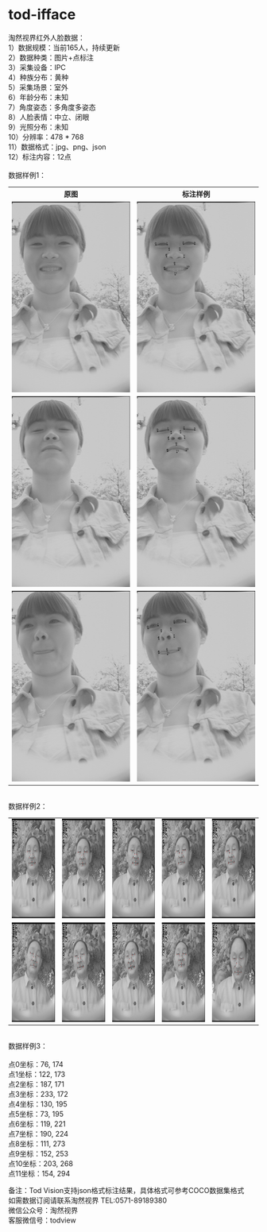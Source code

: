 # tod-ifface
淘然视界红外人脸数据：<br>
1）数据规模：当前165人，持续更新<br>
2）数据种类：图片+点标注<br>
3）采集设备：IPC<br>
4）种族分布：黄种<br>
5）采集场景：室外<br>
6）年龄分布：未知<br>
7）角度姿态：多角度多姿态<br>
8）人脸表情：中立、闭眼<br>
9）光照分布：未知<br>
10）分辨率：478 * 768<br>
11）数据格式：jpg、png、json<br>
12）标注内容：12点<br>
<br>数据样例1：<br>
<table>
  <tr>
    <th>原图</th>
    <th>标注样例</th>
  </tr>
  <tr>
    <td> <img src="https://github.com/tubceanhlj/tod-ifface/blob/master/imgs/2010_4_27_6_41_29.jpg" width="239" height="384" /> </td>
    <td> <img src="https://github.com/tubceanhlj/tod-ifface/blob/master/imgs/2010_4_27_6_41_29.jpg.jpg" width="239" height="384" /> </td>
  </tr>
  <tr>
    <td> <img src="https://github.com/tubceanhlj/tod-ifface/blob/master/imgs/2010_4_27_6_42_27.jpg" width="239" height="384" /> </td>
    <td> <img src="https://github.com/tubceanhlj/tod-ifface/blob/master/imgs/2010_4_27_6_42_27.jpg.jpg" width="239" height="384" /> </td>
  </tr>
  <tr>
    <td> <img src="https://github.com/tubceanhlj/tod-ifface/blob/master/imgs/2010_4_27_6_42_3.jpg" width="239" height="384" /> </td>
    <td> <img src="https://github.com/tubceanhlj/tod-ifface/blob/master/imgs/2010_4_27_6_42_3.jpg.jpg" width="239" height="384" /> </td>
  </tr>      
</table>
      
<br>数据样例2：<br>
<table>
  <tr>
     <td> <img src="https://github.com/tubceanhlj/tod-ifface/blob/master/imgs/46755871148608171890.jpg.jpg" width="100" height="200" /> </td>
     <td> <img src="https://github.com/tubceanhlj/tod-ifface/blob/master/imgs/46755871148656641390.jpg.jpg" width="100" height="200" /> </td>
     <td> <img src="https://github.com/tubceanhlj/tod-ifface/blob/master/imgs/46755871148812739590.jpg.jpg" width="100" height="200"  /> </td>
     <td> <img src="https://github.com/tubceanhlj/tod-ifface/blob/master/imgs/46755871148967581120.jpg.jpg" width="100" height="200" /> </td>
     <td> <img src="https://github.com/tubceanhlj/tod-ifface/blob/master/imgs/46755871148984474650.jpg.jpg" width="100" height="200"  /> </td>
  </tr>
  <tr>
     <td> <img src="https://github.com/tubceanhlj/tod-ifface/blob/master/imgs/46755871149314550840.jpg.jpg" width="100" height="200" /> </td>
     <td> <img src="https://github.com/tubceanhlj/tod-ifface/blob/master/imgs/46755871149495257620.jpg.jpg" width="100" height="200" /> </td>
     <td> <img src="https://github.com/tubceanhlj/tod-ifface/blob/master/imgs/46755871149522347730.jpg.jpg" width="100" height="200"  /> </td>
     <td> <img src="https://github.com/tubceanhlj/tod-ifface/blob/master/imgs/46755871149689867360.jpg.jpg" width="100" height="200"  /> </td>
     <td> <img src="https://github.com/tubceanhlj/tod-ifface/blob/master/imgs/46755871149714221410.jpg.jpg" width="100" height="200"  /> </td>
  </tr>
 
</table>

<br>数据样例3：<br>    
点0坐标：76, 174<br> 
点1坐标：122, 173<br> 
点2坐标：187, 171<br> 
点3坐标：233, 172<br> 
点4坐标：130, 195<br> 
点5坐标：73, 195<br> 
点6坐标：119, 221<br> 
点7坐标：190, 224<br> 
点8坐标：111, 273<br> 
点9坐标：152, 253<br> 
点10坐标：203, 268<br> 
点11坐标：154, 294<br> 

备注：Tod Vision支持json格式标注结果，具体格式可参考COCO数据集格式<br> 
如需数据订阅请联系淘然视界 TEL:0571-89189380<br> 
微信公众号：淘然视界<br> 
客服微信号：todview<br> 
      
